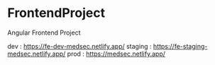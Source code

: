 # FrontendProject
Angular Frontend Project

dev : https://fe-dev-medsec.netlify.app/
staging : https://fe-staging-medsec.netlify.app/
prod : https://medsec.netlify.app/
